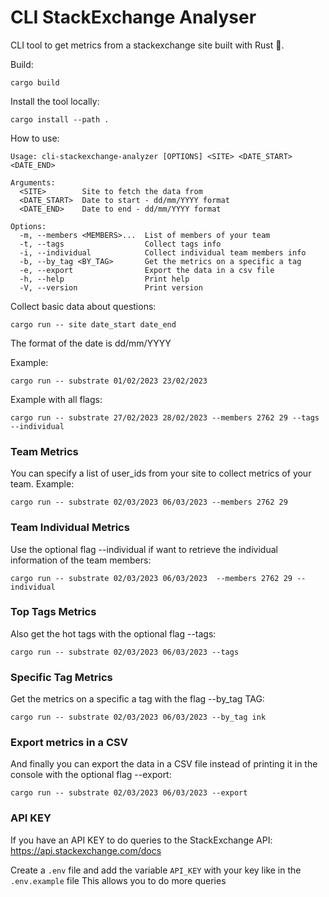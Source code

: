 # CLI StackExchange Analyser
CLI tool to get metrics from a stackexchange site built with Rust 🦀.

Build:
```shell
cargo build
```

Install the tool locally:
```shell
cargo install --path .
```

How to use:
```
Usage: cli-stackexchange-analyzer [OPTIONS] <SITE> <DATE_START> <DATE_END>

Arguments:
  <SITE>        Site to fetch the data from
  <DATE_START>  Date to start - dd/mm/YYYY format
  <DATE_END>    Date to end - dd/mm/YYYY format

Options:
  -m, --members <MEMBERS>...  List of members of your team
  -t, --tags                  Collect tags info
  -i, --individual            Collect individual team members info
  -b, --by_tag <BY_TAG>       Get the metrics on a specific a tag
  -e, --export                Export the data in a csv file
  -h, --help                  Print help
  -V, --version               Print version
```

Collect basic data about questions:
```shell
cargo run -- site date_start date_end
```
The format of the date is dd/mm/YYYY 

Example:
```shell
cargo run -- substrate 01/02/2023 23/02/2023
```

Example with all flags:

```shell
cargo run -- substrate 27/02/2023 28/02/2023 --members 2762 29 --tags --individual
```

### Team Metrics
You can specify a list of user_ids from your site to collect metrics of your team.
Example:

```shell
cargo run -- substrate 02/03/2023 06/03/2023 --members 2762 29 
```

### Team Individual Metrics
Use the optional flag --individual if want to retrieve the individual information of the team members:

```shell
cargo run -- substrate 02/03/2023 06/03/2023  --members 2762 29 --individual
```

### Top Tags Metrics
Also get the hot tags with the optional flag --tags:

```shell
cargo run -- substrate 02/03/2023 06/03/2023 --tags
```

### Specific Tag Metrics
Get the metrics on a specific a tag with the flag --by_tag TAG:

```shell
cargo run -- substrate 02/03/2023 06/03/2023 --by_tag ink
```

### Export metrics in a CSV
And finally you can export the data in a CSV file instead of printing it in the console with the optional flag --export:

```shell
cargo run -- substrate 02/03/2023 06/03/2023 --export
```


### API KEY
If you have an API KEY to do queries to the StackExchange API: https://api.stackexchange.com/docs 

Create a `.env` file and add the variable `API_KEY` with your key like in the `.env.example` file
This allows you to do more queries